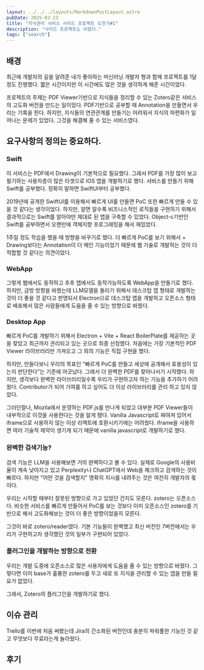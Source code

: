 ```yaml
---
layout: ../../../layouts/MarkdownPostLayout.astro
pubDate: 2025-02-23
title: "지식관리 서비스 사이드 프로젝트 도전기#1"
description: "사이드 프로젝트는 어렵다."
tags: ["search"]
---
```


## 배경

최근에 개발자의 길을 알려준 내가 좋아하는 머신러닝 개발자 형과 함께 프로젝트를 1달 정도 진행했다.
짧은 시간이지만 이 시간에도 많은 것을 생각하게 해준 시간이었다.

프로젝트의 주제는 PDF Viewer기반으로 지식들을 정리할 수 있는 Zotero같은 서비스의 고도화 버전을 만드는 일이었다.
PDF기반으로 공부할 때 Annotation을 만들면서 우리는 기록을 한다. 하지만, 지식들의 연관관계를 만들기는 어려워서 지식의 파편화가 일어나는 문제가 있었다. 그것을 해결해 줄 수 있는 서비스였다.

## 요구사항의 정의는 중요하다.

### Swift

이 서비스는 PDF에서 Drawing이 기본적으로 필요했다. 그래서 PDF를 가장 많이 보고 필기하는 사용자층이 많은 타겟으로 IOS 앱을 개발하기로 했다.
서비스를 만들기 위해 Swift를 공부했다. 정확히 말하면 SwiftUI부터 공부했다.

2019년에 공개한 SwiftUI를 이용해서 빠르게 UI를 만들면 PoC 또한 빠르게 만들 수 있을 것 같다는 생각이었다.
하지만, 알면 알수록 비즈니스적인 로직들을 구현하기 위해서 결과적으로는 Swift를 알아야만 제대로 된 앱을 구축할 수 있었다.
Object-c기반인 Swift를 공부하면서 오랜만에 객체지향 프로그래밍을 해서 재밌었다.

1주일 정도 학습을 했을 때 방향을 바꾸기로 했다.
더 빠르게 PoC를 보기 위해서 + Drawing보다는 Annotation이 더 메인 기능이었기 때문에 웹 기술로 개발하는 것이 더 적합할 것 같다는 의견이었다.

### WebApp

그렇게 웹에서도 동작하고 추후 앱에서도 동작가능하도록 WebApp을 만들기로 했다.
하지만, 금방 방향을 바꿨는데 LLM모델을 돌리기 위해서 데스크탑 앱 형태로 개발하는 것이 더 좋을 것 같다고 판명되서 Electron으로 데스크탑 앱을 개발하고 오픈소스 형태로 배포해서 많은 사람들에게 도움을 줄 수 있는 방향으로 바꿨다.

### Desktop App

빠르게 PoC를 개발하기 위해서 Electron + Vite + React BoilerPlate를 제공하는 곳을 찾았고 최근까지 관리되고 있는 곳으로 최종 선정했다. 처음에는 가장 기본적인 PDF Viewer 라이브러리만 가져오고 그 외의 기능은 직접 구현을 했다.

하지만, 만들다보니 우리의 목표인 "빠르게 PoC를 만들고 세상에 공개해서 효용성이 있는지 판단한다"는 기준에 어긋났다. 그래서 더 완벽한 PDF를 찾아나서기 시작했다. 하지만, 생각보다 완벽한 라이브러리일수록 우리가 구현하고자 하는 기능을 추가하기 어려웠다. Contributor가 되어 기여를 하고 싶어도 더 이상 라이브러리를 관리 하고 있지 않았다.

그러던찰나, Mozila에서 운영하는 PDF.js를 만나게 되었고 대부분 PDF Viewer들이 내부적으로 이것을 사용한다는 것을 알게 됐다. Vanilla Javascript로 짜여져 있어서 iframe으로 사용하지 않는 이상 리액트에 호환시키기에는 어려웠다. iframe을 사용하면 여러 기술적 제약이 생기게 되기 때문에 vanilla javascript로 개발하기로 했다.

### 완벽한 검색기능?

검색 기능은 LLM을 사용해보면 거의 완벽하다고 볼 수 있다.
실제로 Google의 사용비율이 계속 낮아지고 있고 Perplexity나 ChatGPT에서 Web을 체크하고 검색하는 것이 빠르다.
하지만 "어떤 것을 검색할지" 명확히 지시를 내려주는 것은 여전히 개발자의 몫이다.

우리는 시작할 때부터 잘못된 방향으로 가고 있었던 건지도 모른다.
zotero는 오픈소스다. 비슷한 서비스를 빠르게 만들어서 PoC를 보는 것보다 이미 오픈소스인 zotero를 기반으로 해서 고도화해보는 것이 더 좋은 방향이었을지 모른다.

그것이 바로 zotero/reader였다. 기본 기능들이 완벽했고 최신 버전인 7버전에서는 우리가 구현하고자 생각했던 것의 일부가 구현되어 있었다.

### 플러그인을 개발하는 방향으로 전환

우리는 개발 도중에 오픈소스로 많은 사용자에게 도움을 줄 수 있는 방향으로 바꿨다.
그렇다면 이미 base가 훌륭한 zotero를 두고 새로 또 지식을 관리할 수 있는 앱을 만들 필요가 없었다.

그래서, Zotero의 플러그인을 개발하기로 했다.

## 이슈 관리

Trello를 이번에 처음 써봤는데 Jira의 간소화된 버전인데 충분히 파워풀한 기능인 것 같고 무엇보다 무료라는게 놀라웠다.

## 후기
